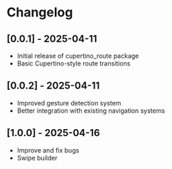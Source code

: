 # Changelog

## [0.0.1] - 2025-04-11

- Initial release of cupertino_route package
- Basic Cupertino-style route transitions


## [0.0.2] - 2025-04-11

- Improved gesture detection system
- Better integration with existing navigation systems

## [1.0.0] - 2025-04-16

- Improve and fix bugs
- Swipe builder